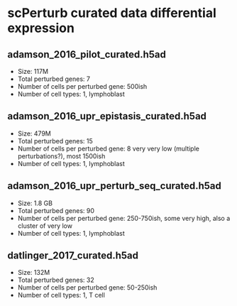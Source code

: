 # scPerturb curated data differential expression

## adamson_2016_pilot_curated.h5ad
* Size: 117M
* Total perturbed genes: 7
* Number of cells per perturbed gene: 500ish
* Number of cell types: 1, lymphoblast

## adamson_2016_upr_epistasis_curated.h5ad
* Size: 479M
* Total perturbed genes: 15
* Number of cells per perturbed gene: 8 very very low (multiple perturbations?), most 1500ish
* Number of cell types: 1, lymphoblast

## adamson_2016_upr_perturb_seq_curated.h5ad
* Size: 1.8 GB
* Total perturbed genes: 90
* Number of cells per perturbed gene: 250-750ish, some very high, also a cluster of very low
* Number of cell types: 1, lymphoblast

## datlinger_2017_curated.h5ad
* Size: 132M
* Total perturbed genes: 32
* Number of cells per perturbed gene: 50-250ish
* Number of cell types: 1, T cell
